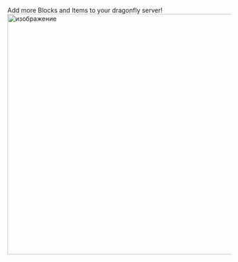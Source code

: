 Add more Blocks and Items to your dragonfly server!<img width="686" height="542" alt="изображение" src="https://github.com/user-attachments/assets/964c999e-708d-4d05-babd-1fc2326e92ad" />
